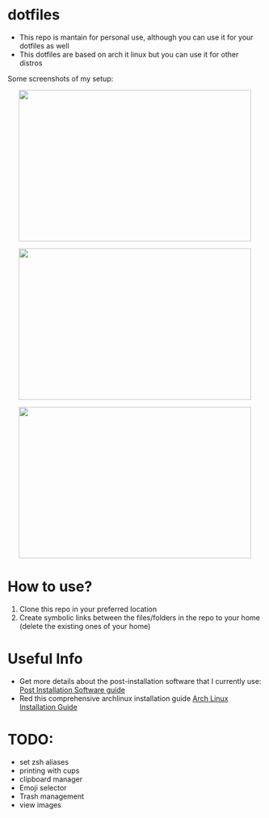 # dotfiles

+ This repo is mantain for personal use, although you can use it for your dotfiles as well
+ This dotfiles are based on arch it linux but you can use it for other distros

Some screenshots of my setup:

<p align="center">
  <img width="460" height="300" src="2024-07-27_14-17.png">
</p>
<p align="center">
  <img width="460" height="300" src="2024-07-27_14-17_1.png">
</p>
<p align="center">
  <img width="460" height="300" src="2024-07-27_14-20.png">
</p>

# How to use?
1. Clone this repo in your preferred location
2. Create symbolic links between the files/folders in the repo to your home (delete the existing ones of your home)

# Useful Info

+ Get more details about the post-installation software that I currently use: [Post Installation Software guide](postinstallSoftware.md)
+ Red this comprehensive archlinux installation guide [Arch Linux Installation Guide](archInstallGuide.md)

# TODO:
+ set zsh aliases
+ printing with cups
+ clipboard manager
+ Emoji selector
+ Trash management
+ view images